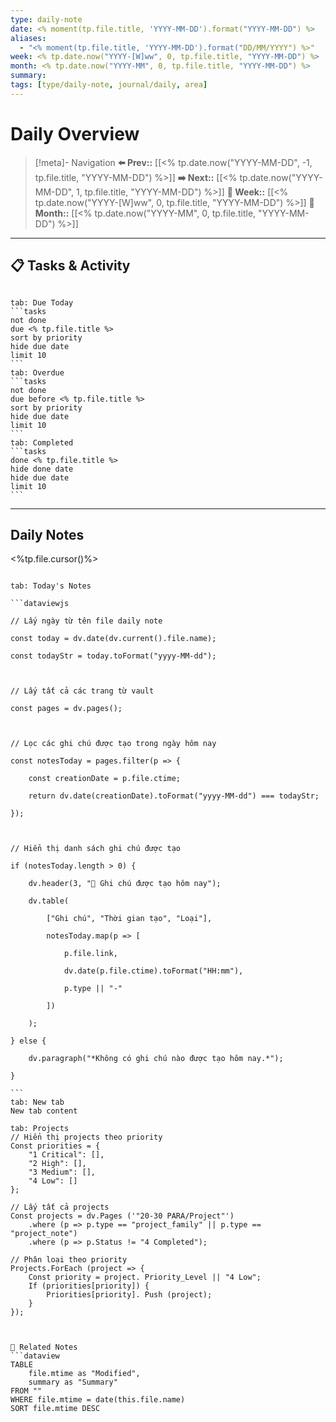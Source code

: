 ```yaml
---
type: daily-note
date: <% moment(tp.file.title, 'YYYY-MM-DD').format("YYYY-MM-DD") %>
aliases:
  - "<% moment(tp.file.title, 'YYYY-MM-DD').format("DD/MM/YYYY") %>"
week: <% tp.date.now("YYYY-[W]ww", 0, tp.file.title, "YYYY-MM-DD") %>
month: <% tp.date.now("YYYY-MM", 0, tp.file.title, "YYYY-MM-DD") %>
summary: 
tags: [type/daily-note, journal/daily, area]
---
```


# Daily Overview

>[!meta]- Navigation
>**⬅️ Prev::** [[<% tp.date.now("YYYY-MM-DD", -1, tp.file.title, "YYYY-MM-DD") %>]]
>**➡️ Next::** [[<% tp.date.now("YYYY-MM-DD", 1, tp.file.title, "YYYY-MM-DD") %>]]
>**📅 Week::** [[<% tp.date.now("YYYY-[W]ww", 0, tp.file.title, "YYYY-MM-DD") %>]]
>**📆 Month::** [[<% tp.date.now("YYYY-MM", 0, tp.file.title, "YYYY-MM-DD") %>]]

---
## 📋 Tasks & Activity

```calendar-nav
```
````tabs
tab: Due Today
```tasks
not done
due <% tp.file.title %>
sort by priority
hide due date
limit 10
```
tab: Overdue
```tasks 
not done 
due before <% tp.file.title %>
sort by priority
hide due date
limit 10
```
tab: Completed
```tasks
done <% tp.file.title %>
hide done date
hide due date
limit 10
```
````


---

## Daily Notes

<%tp.file.cursor()%>


````tabs

tab: Today's Notes

```dataviewjs

// Lấy ngày từ tên file daily note

const today = dv.date(dv.current().file.name);

const todayStr = today.toFormat("yyyy-MM-dd");

  

// Lấy tất cả các trang từ vault

const pages = dv.pages();

  

// Lọc các ghi chú được tạo trong ngày hôm nay

const notesToday = pages.filter(p => {

    const creationDate = p.file.ctime;

    return dv.date(creationDate).toFormat("yyyy-MM-dd") === todayStr;

});

  

// Hiển thị danh sách ghi chú được tạo

if (notesToday.length > 0) {

    dv.header(3, "📝 Ghi chú được tạo hôm nay");

    dv.table(

        ["Ghi chú", "Thời gian tạo", "Loại"],

        notesToday.map(p => [

            p.file.link,

            dv.date(p.file.ctime).toFormat("HH:mm"),

            p.type || "-"

        ])

    );

} else {

    dv.paragraph("*Không có ghi chú nào được tạo hôm nay.*");

}

```
tab: New tab
New tab content
````
```
tab: Projects
// Hiển thị projects theo priority
Const priorities = {
    "1 Critical": [],
    "2 High": [],
    "3 Medium": [],
    "4 Low": []
};

// Lấy tất cả projects
Const projects = dv.Pages ('"20-30 PARA/Project"')
    .where (p => p.type == "project_family" || p.type == "project_note")
    .where (p => p.Status != "4 Completed");

// Phân loại theo priority
Projects.ForEach (project => {
    Const priority = project. Priority_Level || "4 Low";
    If (priorities[priority]) {
        Priorities[priority]. Push (project);
    }
});



🔗 Related Notes
```dataview
TABLE 
    file.mtime as "Modified",
    summary as "Summary"
FROM ""
WHERE file.mtime = date(this.file.name)
SORT file.mtime DESC
```